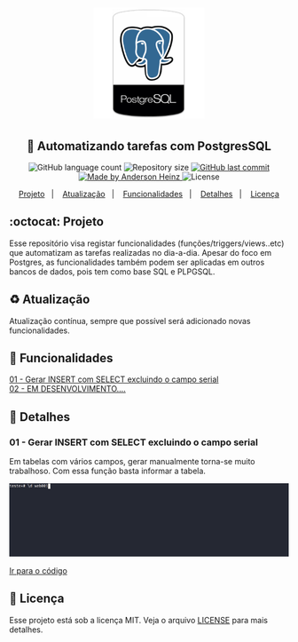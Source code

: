 <h1 align="center">
<img alt="Be The Hero" src="assets/img/postgres.png" height="'130" width="200px">
</h1>

<h2 align="center">
  🚀 Automatizando tarefas com PostgresSQL
</h2>

<p align="center">
  <img alt="GitHub language count" src="https://img.shields.io/github/languages/count/andersonheinz/postgresql-automatizando-tarefas">

  <img alt="Repository size" src="https://img.shields.io/github/repo-size/andersonheinz/postgresql-automatizando-tarefas">
  
  <a href="https://github.com/andersonheinz/postgresql-automatizando-tarefas/commits/master">
    <img alt="GitHub last commit" src="https://img.shields.io/github/last-commit/andersonheinz/postgresql-automatizando-tarefas">
  </a>

  <a href="#">
    <img alt="Made by Anderson Heinz" src="https://img.shields.io/badge/made%20by-andersonheinz-red">
  </a>

  <img alt="License" src="https://img.shields.io/badge/license-MIT-brightgreen">
</p>

<p align="center">
  <a href="#octocat-projeto">Projeto</a>&nbsp;&nbsp;&nbsp;|&nbsp;&nbsp;&nbsp;
  <a href="#recycle-atualiza%C3%A7%C3%A3o">Atualização</a>&nbsp;&nbsp;&nbsp;|&nbsp;&nbsp;&nbsp;
  <a href="#bookmark_tabs-funcionalidades">Funcionalidades</a>&nbsp;&nbsp;&nbsp;|&nbsp;&nbsp;&nbsp;  
  <a href="#rocket-detalhes">Detalhes</a>&nbsp;&nbsp;&nbsp;|&nbsp;&nbsp;&nbsp;
  <a href="#memo-licença">Licença</a>
</p>

## :octocat: Projeto
Esse repositório visa registar funcionalidades (funções/triggers/views..etc) que automatizam as tarefas realizadas no dia-a-dia. Apesar do foco em Postgres, as funcionalidades também podem ser aplicadas em outros bancos de dados, pois tem como base SQL e PLPGSQL.

## :recycle: Atualização
Atualização contínua, sempre que possível será adicionado novas funcionalidades.

## :bookmark_tabs: Funcionalidades

<a href="#01---gerar-insert-com-select-excluindo-o-campo-serial">01 - Gerar INSERT com SELECT excluindo o campo serial</a><br>
<a href="#">02 - EM DESENVOLVIMENTO....</a>

## :rocket: Detalhes

### 01 - Gerar INSERT com SELECT excluindo o campo serial
Em tabelas com vários campos, gerar manualmente torna-se muito trabalhoso. Com essa função basta informar a tabela.
<div align="center">
<img alt="Be The Hero" src="assets/gifs/generate_insert_values_without_nextval.gif">
</div>

<a href="https://github.com/andersonheinz/postgresql-automatizando-tarefas/blob/master/functions/generate_insert_values_without_nextval.sql">Ir para o código</a>


## :memo: Licença

Esse projeto está sob a licença MIT. Veja o arquivo [LICENSE](LICENSE) para mais detalhes.

